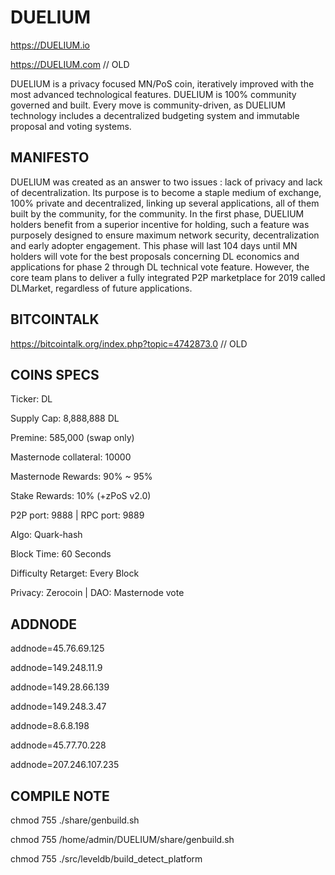 # DUELIUM
https://DUELIUM.io

https://DUELIUM.com // OLD

DUELIUM is a privacy focused MN/PoS coin, iteratively improved with the most advanced technological features.
DUELIUM is 100% community governed and built. Every move is community-driven, as DUELIUM technology includes a decentralized budgeting system and immutable proposal and voting systems.

## MANIFESTO ##

DUELIUM was created as an answer to two issues : lack of privacy and lack of decentralization. Its purpose is to become a staple medium of exchange, 100% private and decentralized, linking up several applications, all of them built by the community, for the community.
In the first phase, DUELIUM holders benefit from a superior incentive for holding, such a feature was purposely designed to ensure maximum network security, decentralization and early adopter engagement. This phase will last 104 days until MN holders will vote for the best proposals concerning DL economics and applications for phase 2 through DL technical vote feature.
However, the core team plans to deliver a fully integrated P2P marketplace for 2019 called DLMarket, regardless of future applications.

## BITCOINTALK ##

https://bitcointalk.org/index.php?topic=4742873.0  // OLD

## COINS SPECS ##

Ticker: DL

Supply Cap: 8,888,888 DL

Premine: 585,000 (swap only)

Masternode collateral: 10000

Masternode Rewards: 90% ~ 95%

Stake Rewards: 10% (+zPoS v2.0)

P2P port: 9888 | RPC port: 9889

Algo: Quark-hash

Block Time: 60 Seconds

Difficulty Retarget: Every Block

Privacy: Zerocoin | DAO: Masternode vote


## ADDNODE ##

addnode=45.76.69.125

addnode=149.248.11.9

addnode=149.28.66.139

addnode=149.248.3.47

addnode=8.6.8.198

addnode=45.77.70.228

addnode=207.246.107.235



## COMPILE NOTE ##

chmod 755 ./share/genbuild.sh

chmod 755 /home/admin/DUELIUM/share/genbuild.sh

chmod 755 ./src/leveldb/build_detect_platform
